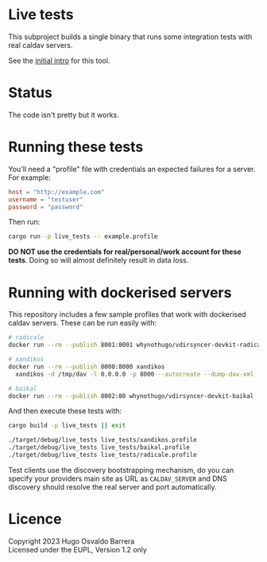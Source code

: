 # Live tests

This subproject builds a single binary that runs some integration tests with
real caldav servers.

See the [initial intro] for this tool.

[initial intro]: https://whynothugo.nl/journal/2023/04/27/libdav-live-test-results/

# Status

The code isn't pretty but it works.

# Running these tests

You'll need a "profile" file with credentials an expected failures for a
server. For example:

```toml
host = "http://example.com"
username = "testuser"
password = "password"
```

Then run:

```sh
cargo run -p live_tests -- example.profile
```

**DO NOT use the credentials for real/personal/work account for these tests**.
Doing so will almost definitely result in data loss.

# Running with dockerised servers

This repository includes a few sample profiles that work with dockerised caldav
servers. These can be run easily with:

```sh
# radicale
docker run --rm --publish 8001:8001 whynothugo/vdirsyncer-devkit-radicale

# xandikos
docker run --rm --publish 8000:8000 xandikos 
  xandikos -d /tmp/dav -l 0.0.0.0 -p 8000 --autocreate --dump-dav-xml

# baikal
docker run --rm --publish 8002:80 whynothugo/vdirsyncer-devkit-baikal
```

And then execute these tests with:

```sh
cargo build -p live_tests || exit

./target/debug/live_tests live_tests/xandikos.profile
./target/debug/live_tests live_tests/baikal.profile
./target/debug/live_tests live_tests/radicale.profile
```

Test clients use the discovery bootstrapping mechanism, do you can specify your
providers main site as URL as `CALDAV_SERVER` and DNS discovery should resolve
the real server and port automatically.

# Licence

<!--
Copyright 2023 Hugo Osvaldo Barrera

SPDX-License-Identifier: EUPL-1.2
-->

Copyright 2023 Hugo Osvaldo Barrera  
Licensed under the EUPL, Version 1.2 only
